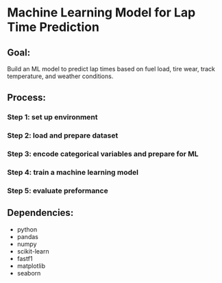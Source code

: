 # Machine Learning Model for Lap Time Prediction

## Goal:
Build an ML model to predict lap times based on fuel load, tire wear, track temperature, and weather conditions.

## Process:
### Step 1: set up environment
### Step 2: load and prepare dataset
### Step 3: encode categorical variables and prepare for ML
### Step 4: train a machine learning model
### Step 5: evaluate preformance

## Dependencies:
- python 
- pandas 
- numpy
- scikit-learn 
- fastf1
- matplotlib
- seaborn
